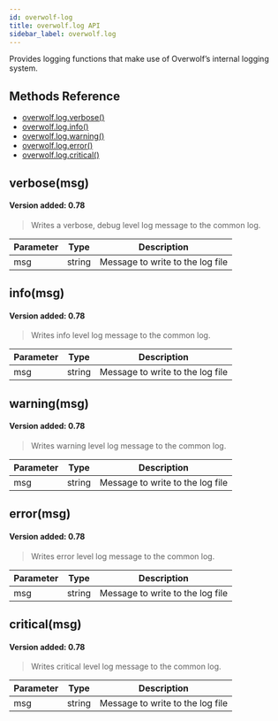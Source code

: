 ```yaml
---
id: overwolf-log
title: overwolf.log API
sidebar_label: overwolf.log
---
```


Provides logging functions that make use of Overwolf’s internal logging system.

## Methods Reference

* [overwolf.log.verbose()](#verbosemsg)
* [overwolf.log.info()](#infomsg)
* [overwolf.log.warning()](#warningmsg)
* [overwolf.log.error()](#errormsg)
* [overwolf.log.critical()](#criticalmsg)

## verbose(msg)

#### Version added: 0.78 

> Writes a verbose, debug level log message to the common log.

Parameter | Type | Description |
------------ | ------------ | ------------ |
msg	 | string | Message to write to the log file |

## info(msg)

#### Version added: 0.78 

> Writes info level log message to the common log.

Parameter | Type | Description |
------------ | ------------ | ------------ |
msg	 | string | Message to write to the log file |

## warning(msg)

#### Version added: 0.78 

> Writes warning level log message to the common log.

Parameter | Type | Description |
------------ | ------------ | ------------ |
msg	 | string | Message to write to the log file |

## error(msg)

#### Version added: 0.78 

> Writes error level log message to the common log.

Parameter | Type | Description |
------------ | ------------ | ------------ |
msg	 | string | Message to write to the log file |

## critical(msg)

#### Version added: 0.78 

> Writes critical level log message to the common log.

Parameter | Type | Description |
------------ | ------------ | ------------ |
msg	 | string | Message to write to the log file |

